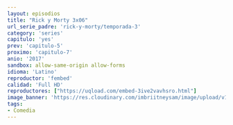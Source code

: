 ```yaml
---
layout: episodios
title: "Rick y Morty 3x06"
url_serie_padre: 'rick-y-morty/temporada-3'
category: 'series'
capitulo: 'yes'
prev: 'capitulo-5'
proximo: 'capitulo-7'
anio: '2017'
sandbox: allow-same-origin allow-forms
idioma: 'Latino'
reproductor: 'fembed'
calidad: 'Full HD'
reproductores: ["https://uqload.com/embed-3ive2vavhsro.html"]
image_banner: 'https://res.cloudinary.com/imbriitneysam/image/upload/v1555883952/rick-banner-3-min.jpg'
tags:
- Comedia
---
```














